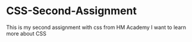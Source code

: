 # CSS-Second-Assignment
This is my second assignment with css from HM Academy
I want to learn more about CSS 

